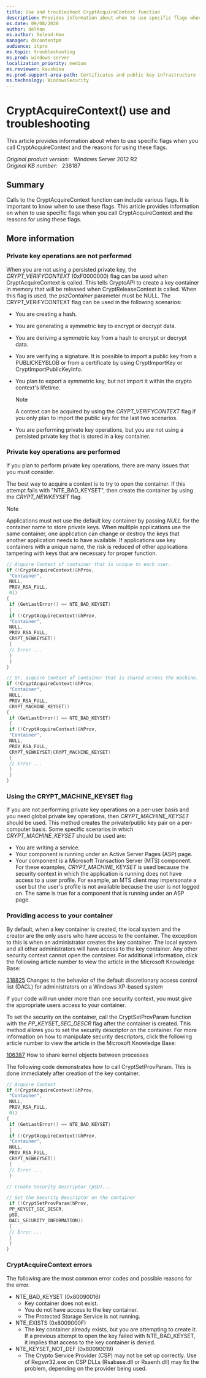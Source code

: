 ```yaml
---
title: Use and troubleshoot CryptAcquireContext function
description: Provides information about when to use specific flags when you call CryptAcquireContext and the reasons for using these flags.
ms.date: 09/08/2020
author: delhan
ms.author: Delead-Han
manager: dscontentpm
audience: itpro
ms.topic: troubleshooting
ms.prod: windows-server
localization_priority: medium
ms.reviewer: kaushika
ms.prod-support-area-path: Certificates and public key infrastructure (PKI)
ms.technology: WindowsSecurity
---
```

# CryptAcquireContext() use and troubleshooting

This article provides information about when to use specific flags when you call CryptAcquireContext and the reasons for using these flags.

_Original product version:_ &nbsp; Windows Server 2012 R2  
_Original KB number:_ &nbsp; 238187

## Summary

Calls to the CryptAcquireContext function can include various flags. It is important to know when to use these flags. This article provides information on when to use specific flags when you call CryptAcquireContext and the reasons for using these flags.

## More information

### Private key operations are not performed

When you are not using a persisted private key, the *CRYPT_VERIFYCONTEXT* (0xF0000000) flag can be used when CryptAcquireContext is called. This tells CryptoAPI to create a key container in memory that will be released when CryptReleaseContext is called. When this flag is used, the *pszContainer* parameter must be NULL. The CRYPT_VERIFYCONTEXT flag can be used in the following scenarios:


- You are creating a hash.
- You are generating a symmetric key to encrypt or decrypt data.
- You are deriving a symmetric key from a hash to encrypt or decrypt data.
- You are verifying a signature. It is possible to import a public key from a PUBLICKEYBLOB or from a certificate by using CryptImportKey or CryptImportPublicKeyInfo.
- You plan to export a symmetric key, but not import it within the crypto context's lifetime.

    > [!NOTE]
    > A context can be acquired by using the *CRYPT_VERIFYCONTEXT* flag if you only plan to import the public key for the last two scenarios.

- You are performing private key operations, but you are not using a persisted private key that is stored in a key container.


### Private key operations are performed

If you plan to perform private key operations, there are many issues that you must consider.

The best way to acquire a context is to try to open the container. If this attempt fails with "NTE_BAD_KEYSET", then create the container by using the *CRYPT_NEWKEYSET* flag.

> [!NOTE]
> Applications must not use the default key container by passing *NULL* for the container name to store private keys. When multiple applications use the same container, one application can change or destroy the keys that another application needs to have available. If applications use key containers with a unique name, the risk is reduced of other applications tampering with keys that are necessary for proper function.

```cpp
// Acquire Context of container that is unique to each user.
if (!CryptAcquireContext(&hProv, 
 "Container", 
 NULL, 
 PROV_RSA_FULL, 
 0))
{
 if (GetLastError() == NTE_BAD_KEYSET)
 {
 if (!CryptAcquireContext(&hProv, 
 "Container", 
 NULL, 
 PROV_RSA_FULL, 
 CRYPT_NEWKEYSET))
 {
 // Error ...
 }
 }
}

// Or, acquire Context of container that is shared across the machine.
if (!CryptAcquireContext(&hProv, 
 "Container", 
 NULL, 
 PROV_RSA_FULL, 
 CRYPT_MACHINE_KEYSET))
{
 if (GetLastError() == NTE_BAD_KEYSET)
 {
 if (!CryptAcquireContext(&hProv, 
 "Container", 
 NULL, 
 PROV_RSA_FULL, 
 CRYPT_NEWKEYSET|CRYPT_MACHINE_KEYSET)
 {
 // Error ...
 }
 }
}

```

### Using the CRYPT_MACHINE_KEYSET flag

If you are not performing private key operations on a per-user basis and you need global private key operations, then *CRYPT_MACHINE_KEYSET* should be used. This method creates the private/public key pair on a per-computer basis. Some specific scenarios in which *CRYPT_MACHINE_KEYSET* should be used are:


- You are writing a service.
- Your component is running under an Active Server Pages (ASP) page.
- Your component is a Microsoft Transaction Server (MTS) component. For these examples, *CRYPT_MACHINE_KEYSET* is used because the security context in which the application is running does not have access to a user profile. For example, an MTS client may impersonate a user but the user's profile is not available because the user is not logged on. The same is true for a component that is running under an ASP page.

### Providing access to your container

By default, when a key container is created, the local system and the creator are the only users who have access to the container. The exception to this is when an administrator creates the key container. The local system and all other administrators will have access to the key container. Any other security context cannot open the container. For additional information, click the following article number to view the article in the Microsoft Knowledge Base:

[318825](https://support.microsoft.com/help/318825) Changes to the behavior of the default discretionary access control list (DACL) for administrators on a Windows XP-based system  

If your code will run under more than one security context, you must give the appropriate users access to your container.

To set the security on the container, call the CryptSetProvParam function with the *PP_KEYSET_SEC_DESCR* flag after the container is created. This method allows you to set the security descriptor on the container. For more information on how to manipulate security descriptors, click the following article number to view the article in the Microsoft Knowledge Base:

[106387](https://support.microsoft.com/help/106387) How to share kernel objects between processes  

The following code demonstrates how to call CryptSetProvParam. This is done immediately after creation of the key container.

```cpp
// Acquire Context 
if (!CryptAcquireContext(&hProv, 
 "Container", 
 NULL, 
 PROV_RSA_FULL, 
 0))
{
 if (GetLastError() == NTE_BAD_KEYSET)
 {
 if (!CryptAcquireContext(&hProv, 
 "Container", 
 NULL, 
 PROV_RSA_FULL, 
 CRYPT_NEWKEYSET))
 {
 // Error ...
 }

// Create Security Descriptor (pSD)...

// Set the Security Descriptor on the container
 if (!CryptSetProvParam(hProv,
 PP_KEYSET_SEC_DESCR,
 pSD,
 DACL_SECURITY_INFORMATION))
 {
 // Error ...
 }
 }
}

```

### CryptAcquireContext errors

The following are the most common error codes and possible reasons for the error.


- NTE_BAD_KEYSET (0x80090016)
  - Key container does not exist.
  - You do not have access to the key container.
  - The Protected Storage Service is not running.
- NTE_EXISTS (0x8009000F)
  - The key container already exists, but you are attempting to create it. If a previous attempt to open the key failed with NTE_BAD_KEYSET, it implies that access to the key container is denied.
- NTE_KEYSET_NOT_DEF (0x80090019)
  - The Crypto Service Provider (CSP) may not be set up correctly. Use of Regsvr32.exe on CSP DLLs (Rsabase.dll or Rsaenh.dll) may fix the problem, depending on the provider being used.
